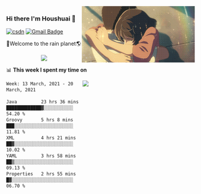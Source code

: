 <img  align='right' height="150" src="https://github.com/LikeRainDay/LikeRainDay/blob/master/pic/img_rain_1.gif?raw=true">



### Hi there I'm Houshuai :lemon:

[![csdn](https://img.shields.io/badge/-csdn-c14438?style=flat-square&logo=c&logoColor=white)](https://blog.csdn.net/qq_15807167)
[![Gmail Badge](https://img.shields.io/badge/-gmail-c14438?style=flat-square&logo=Gmail&logoColor=white&link=mailto:houshuai0816@gmail.com)](mailto:houshuai0816@gmail.com)

🚀Welcome to the rain planet🌎

<center>
<img align='center'  src="https://source.unsplash.com/random/1200x600">
</center>

📊 **This week I spent my time on**

<img align='right'   width="300" src="https://github-readme-stats.vercel.app/api?username=LikeRainDay&show_icons=true&title_color=fff&icon_color=79ff97&text_color=9f9f9f&bg_color=151515">

<!--START_SECTION:waka-->
```text
Week: 13 March, 2021 - 20 March, 2021

Java         23 hrs 36 mins  █████████████▓░░░░░░░░░░░   54.20 % 
Groovy       5 hrs 8 mins    ███░░░░░░░░░░░░░░░░░░░░░░   11.81 % 
XML          4 hrs 21 mins   ██▓░░░░░░░░░░░░░░░░░░░░░░   10.02 % 
YAML         3 hrs 58 mins   ██▒░░░░░░░░░░░░░░░░░░░░░░   09.13 % 
Properties   2 hrs 55 mins   █▓░░░░░░░░░░░░░░░░░░░░░░░   06.70 % 
```
<!--END_SECTION:waka-->
